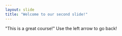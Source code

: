 ```yaml
---
layout: slide
title: "Welcome to our second slide!"
---
```

"This is a great course!"
Use the left arrow to go back!
